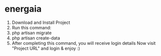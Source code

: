 # energaia
1. Download and Install Project
2. Run this command:
3. php artisan migrate
4. php artisan create-data
5. After completing this command, you will receive login details
Now visit "Project URL" and login & enjoy :)
